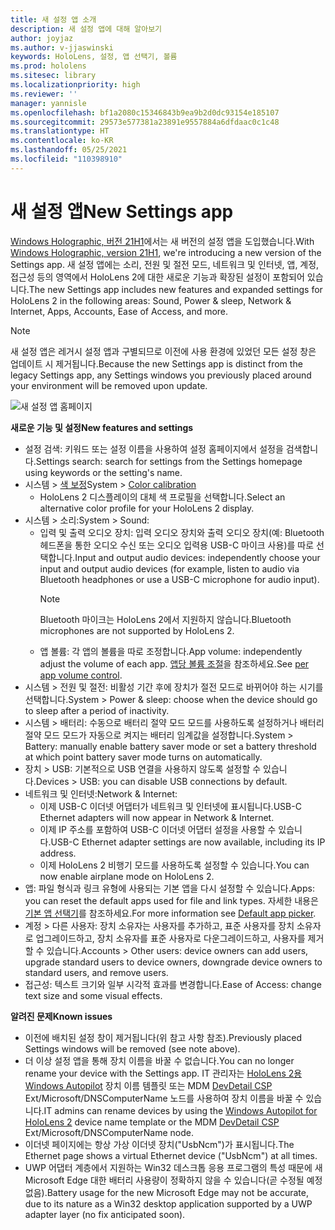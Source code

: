 ```yaml
---
title: 새 설정 앱 소개
description: 새 설정 앱에 대해 알아보기
author: joyjaz
ms.author: v-jjaswinski
keywords: HoloLens, 설정, 앱 선택기, 볼륨
ms.prod: hololens
ms.sitesec: library
ms.localizationpriority: high
ms.reviewer: ''
manager: yannisle
ms.openlocfilehash: bf1a2080c15346843b9ea9b2d0dc93154e185107
ms.sourcegitcommit: 29573e577381a23891e9557884a6dfdaac0c1c48
ms.translationtype: HT
ms.contentlocale: ko-KR
ms.lasthandoff: 05/25/2021
ms.locfileid: "110398910"
---
```

# <a name="new-settings-app"></a><span data-ttu-id="51af8-104">새 설정 앱</span><span class="sxs-lookup"><span data-stu-id="51af8-104">New Settings app</span></span>

<span data-ttu-id="51af8-105">[Windows Holographic, 버전 21H1](hololens-release-notes.md#windows-holographic-version-21h1)에서는 새 버전의 설정 앱을 도입했습니다.</span><span class="sxs-lookup"><span data-stu-id="51af8-105">With [Windows Holographic, version 21H1](hololens-release-notes.md#windows-holographic-version-21h1), we're introducing a new version of the Settings app.</span></span> <span data-ttu-id="51af8-106">새 설정 앱에는 소리, 전원 및 절전 모드, 네트워크 및 인터넷, 앱, 계정, 접근성 등의 영역에서 HoloLens 2에 대한 새로운 기능과 확장된 설정이 포함되어 있습니다.</span><span class="sxs-lookup"><span data-stu-id="51af8-106">The new Settings app includes new features and expanded settings for HoloLens 2 in the following areas: Sound, Power & sleep, Network & Internet, Apps, Accounts, Ease of Access, and more.</span></span>

> [!NOTE]
> <span data-ttu-id="51af8-107">새 설정 앱은 레거시 설정 앱과 구별되므로 이전에 사용 환경에 있었던 모든 설정 창은 업데이트 시 제거됩니다.</span><span class="sxs-lookup"><span data-stu-id="51af8-107">Because the new Settings app is distinct from the legacy Settings app, any Settings windows you previously placed around your environment will be removed upon update.</span></span>

![새 설정 앱 홈페이지](images/new-settings-app.png)

<span data-ttu-id="51af8-109">**새로운 기능 및 설정**</span><span class="sxs-lookup"><span data-stu-id="51af8-109">**New features and settings**</span></span>
- <span data-ttu-id="51af8-110">설정 검색: 키워드 또는 설정 이름을 사용하여 설정 홈페이지에서 설정을 검색합니다.</span><span class="sxs-lookup"><span data-stu-id="51af8-110">Settings search: search for settings from the Settings homepage using keywords or the setting's name.</span></span>
- <span data-ttu-id="51af8-111">시스템 > [색 보정](hololens2-display.md#how-to-use-display-color-calibration)</span><span class="sxs-lookup"><span data-stu-id="51af8-111">System > [Color calibration](hololens2-display.md#how-to-use-display-color-calibration)</span></span>
    - <span data-ttu-id="51af8-112">HoloLens 2 디스플레이의 대체 색 프로필을 선택합니다.</span><span class="sxs-lookup"><span data-stu-id="51af8-112">Select an alternative color profile for your HoloLens 2 display.</span></span>
- <span data-ttu-id="51af8-113">시스템 > 소리:</span><span class="sxs-lookup"><span data-stu-id="51af8-113">System > Sound:</span></span>
  - <span data-ttu-id="51af8-114">입력 및 출력 오디오 장치: 입력 오디오 장치와 출력 오디오 장치(예: Bluetooth 헤드폰을 통한 오디오 수신 또는 오디오 입력용 USB-C 마이크 사용)를 따로 선택합니다.</span><span class="sxs-lookup"><span data-stu-id="51af8-114">Input and output audio devices: independently choose your input and output audio devices (for example, listen to audio via Bluetooth headphones or use a USB-C microphone for audio input).</span></span>
    > [!NOTE]
    > <span data-ttu-id="51af8-115">Bluetooth 마이크는 HoloLens 2에서 지원하지 않습니다.</span><span class="sxs-lookup"><span data-stu-id="51af8-115">Bluetooth microphones are not supported by HoloLens 2.</span></span>
  - <span data-ttu-id="51af8-116">앱 볼륨: 각 앱의 볼륨을 따로 조정합니다.</span><span class="sxs-lookup"><span data-stu-id="51af8-116">App volume: independently adjust the volume of each app.</span></span> <span data-ttu-id="51af8-117">[앱당 볼륨 조절](holographic-home.md#per-app-volume-control)을 참조하세요.</span><span class="sxs-lookup"><span data-stu-id="51af8-117">See [per app volume control](holographic-home.md#per-app-volume-control).</span></span>
- <span data-ttu-id="51af8-118">시스템 > 전원 및 절전: 비활성 기간 후에 장치가 절전 모드로 바뀌어야 하는 시기를 선택합니다.</span><span class="sxs-lookup"><span data-stu-id="51af8-118">System > Power & sleep: choose when the device should go to sleep after a period of inactivity.</span></span>
- <span data-ttu-id="51af8-119">시스템 > 배터리: 수동으로 배터리 절약 모드 모드를 사용하도록 설정하거나 배터리 절약 모드 모드가 자동으로 켜지는 배터리 임계값을 설정합니다.</span><span class="sxs-lookup"><span data-stu-id="51af8-119">System > Battery: manually enable battery saver mode or set a battery threshold at which point battery saver mode turns on automatically.</span></span>
- <span data-ttu-id="51af8-120">장치 > USB: 기본적으로 USB 연결을 사용하지 않도록 설정할 수 있습니다.</span><span class="sxs-lookup"><span data-stu-id="51af8-120">Devices > USB: you can disable USB connections by default.</span></span>
- <span data-ttu-id="51af8-121">네트워크 및 인터넷:</span><span class="sxs-lookup"><span data-stu-id="51af8-121">Network & Internet:</span></span>
  - <span data-ttu-id="51af8-122">이제 USB-C 이더넷 어댑터가 네트워크 및 인터넷에 표시됩니다.</span><span class="sxs-lookup"><span data-stu-id="51af8-122">USB-C Ethernet adapters will now appear in Network & Internet.</span></span>
  - <span data-ttu-id="51af8-123">이제 IP 주소를 포함하여 USB-C 이더넷 어댑터 설정을 사용할 수 있습니다.</span><span class="sxs-lookup"><span data-stu-id="51af8-123">USB-C Ethernet adapter settings are now available, including its IP address.</span></span>
  - <span data-ttu-id="51af8-124">이제 HoloLens 2 비행기 모드를 사용하도록 설정할 수 있습니다.</span><span class="sxs-lookup"><span data-stu-id="51af8-124">You can now enable airplane mode on HoloLens 2.</span></span>
- <span data-ttu-id="51af8-125">앱: 파일 형식과 링크 유형에 사용되는 기본 앱을 다시 설정할 수 있습니다.</span><span class="sxs-lookup"><span data-stu-id="51af8-125">Apps: you can reset the default apps used for file and link types.</span></span> <span data-ttu-id="51af8-126">자세한 내용은 [기본 앱 선택기](holographic-home.md#default-app-picker)를 참조하세요.</span><span class="sxs-lookup"><span data-stu-id="51af8-126">For more information see [Default app picker](holographic-home.md#default-app-picker).</span></span>
- <span data-ttu-id="51af8-127">계정 > 다른 사용자: 장치 소유자는 사용자를 추가하고, 표준 사용자를 장치 소유자로 업그레이드하고, 장치 소유자를 표준 사용자로 다운그레이드하고, 사용자를 제거할 수 있습니다.</span><span class="sxs-lookup"><span data-stu-id="51af8-127">Accounts > Other users: device owners can add users, upgrade standard users to device owners, downgrade device owners to standard users, and remove users.</span></span>
- <span data-ttu-id="51af8-128">접근성: 텍스트 크기와 일부 시각적 효과를 변경합니다.</span><span class="sxs-lookup"><span data-stu-id="51af8-128">Ease of Access: change text size and some visual effects.</span></span>

<span data-ttu-id="51af8-129">**알려진 문제**</span><span class="sxs-lookup"><span data-stu-id="51af8-129">**Known issues**</span></span>
- <span data-ttu-id="51af8-130">이전에 배치된 설정 창이 제거됩니다(위 참고 사항 참조).</span><span class="sxs-lookup"><span data-stu-id="51af8-130">Previously placed Settings windows will be removed (see note above).</span></span>
- <span data-ttu-id="51af8-131">더 이상 설정 앱을 통해 장치 이름을 바꿀 수 없습니다.</span><span class="sxs-lookup"><span data-stu-id="51af8-131">You can no longer rename your device with the Settings app.</span></span> <span data-ttu-id="51af8-132">IT 관리자는 [HoloLens 2용 Windows Autopilot](https://docs.microsoft.com/hololens/hololens2-autopilot) 장치 이름 템플릿 또는 MDM [DevDetail CSP](https://docs.microsoft.com/windows/client-management/mdm/devdetail-csp) Ext/Microsoft/DNSComputerName 노드를 사용하여 장치 이름을 바꿀 수 있습니다.</span><span class="sxs-lookup"><span data-stu-id="51af8-132">IT admins can rename devices by using the [Windows Autopilot for HoloLens 2](https://docs.microsoft.com/hololens/hololens2-autopilot) device name template or the MDM [DevDetail CSP](https://docs.microsoft.com/windows/client-management/mdm/devdetail-csp) Ext/Microsoft/DNSComputerName node.</span></span>
- <span data-ttu-id="51af8-133">이더넷 페이지에는 항상 가상 이더넷 장치("UsbNcm")가 표시됩니다.</span><span class="sxs-lookup"><span data-stu-id="51af8-133">The Ethernet page shows a virtual Ethernet device ("UsbNcm") at all times.</span></span>
- <span data-ttu-id="51af8-134">UWP 어댑터 계층에서 지원하는 Win32 데스크톱 응용 프로그램의 특성 때문에 새 Microsoft Edge 대한 배터리 사용량이 정확하지 않을 수 있습니다(곧 수정될 예정 없음).</span><span class="sxs-lookup"><span data-stu-id="51af8-134">Battery usage for the new Microsoft Edge may not be accurate, due to its nature as a Win32 desktop application supported by a UWP adapter layer (no fix anticipated soon).</span></span>

